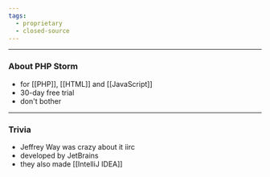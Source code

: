 ```yaml
---
tags:
  - proprietary
  - closed-source
---
```

---

### About PHP Storm

- for [[PHP]], [[HTML]] and [[JavaScript]]
- 30-day free trial
- don't bother

---

### Trivia

- Jeffrey Way was crazy about it iirc
- developed by JetBrains
- they also made [[IntelliJ IDEA]]